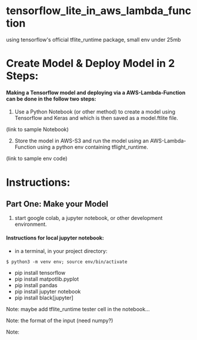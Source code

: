 # tensorflow_lite_in_aws_lambda_function
using tensorflow's official tflite_runtime package, small env under 25mb


# Create Model & Deploy Model in 2 Steps:

#### Making a Tensorflow model and deploying via a AWS-Lambda-Function can be done in the follow two steps:

1. Use a Python Notebook (or other method) to create a model using Tensorflow and Keras and which is then saved as a model.ftlite file.

(link to sample Notebook) 

2. Store the model in AWS-S3 and run the model using an AWS-Lambda-Function using a python env containing tflight_runtime. 

(link to sample env code)


# Instructions:

## Part One: Make your Model
1. start google colab, a jupyter notebook, or other development environment.
#### Instructions for local jupyter notebook:
- in a terminal, in your project directory: 
```
$ python3 -m venv env; source env/bin/activate
```
- pip install tensorflow
- pip install matpotlib.pyplot
- pip install pandas
- pip install jupyter notebook
- pip install black[jupyter]


Note:
maybe add tflite_runtime tester cell in the notebook...


Note: the format of the input (need numpy?)

Note: 




